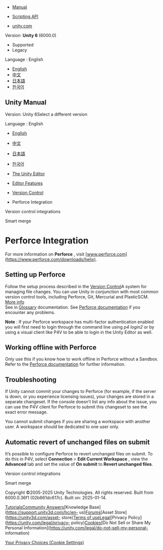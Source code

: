 [](https://docs.unity3d.com)

  * [Manual](../Manual/index.html)
  * [Scripting API](../ScriptReference/index.html)

  * [unity.com](https://unity.com/)

Version: **Unity 6** (6000.0)

  * Supported
  * Legacy

Language : English

  * [English](/Manual/perForceIntegration.html)
  * [中文](/cn/current/Manual/perForceIntegration.html)
  * [日本語](/ja/current/Manual/perForceIntegration.html)
  * [한국어](/kr/current/Manual/perForceIntegration.html)

[](https://docs.unity3d.com)

## Unity Manual

Version: Unity 6Select a different version

Language : English

  * [English](/Manual/perForceIntegration.html)
  * [中文](/cn/current/Manual/perForceIntegration.html)
  * [日本語](/ja/current/Manual/perForceIntegration.html)
  * [한국어](/kr/current/Manual/perForceIntegration.html)

  * [The Unity Editor](unity-editor.html)
  * [Editor Features](EditorFeatures.html)
  * [Version Control](VersionControl.html)
  * Perforce Integration

[](Versioncontrolintegration.html)

Version control integrations

[](SmartMerge.html)

Smart merge

# Perforce Integration

For more information on **Perforce** , visit
[www.perforce.com](https://www.perforce.com/downloads/helix).

## Setting up Perforce

Follow the setup process described in the [Version
Control](Versioncontrolintegration.html)A system for managing file changes.
You can use Unity in conjunction with most common version control tools,
including Perforce, Git, Mercurial and PlasticSCM. [More
info](VersionControl.html)  
See in [Glossary](Glossary.html#VersionControl) documentation. See [Perforce
documentation](https://www.perforce.com/perforce/doc.current/manuals/p4v/) if
you encounter any problems.

**Note** : If your Perforce workspace has multi-factor authentication enabled
you will first need to login through the command line using _p4 login2_ or by
using a visual client like P4V to be able to login in the Unity Editor as
well.

## Working offline with Perforce

Only use this if you know how to work offline in Perforce without a Sandbox.
Refer to the [Perforce
documentation](https://www.perforce.com/manuals/p4v/Content/P4V/using.offline.html)
for further information.

## Troubleshooting

If Unity cannot commit your changes to Perforce (for example, if the server is
down, or you experience licensing issues), your changes are stored in a
separate changeset. If the console doesn’t list any info about the issue, you
can use the P4V client for Perforce to submit this changeset to see the exact
error message.

You cannot submit changes if you are sharing a workspace with another user. A
workspace should be dedicated to one user only.

## Automatic revert of unchanged files on submit

It’s possible to configure Perforce to revert unchanged files on submit. To do
this in P4V, select **Connection** > **Edit Current Workspace** , view the
**Advanced** tab and set the value of **On submit** to **Revert unchanged
files**.

[](Versioncontrolintegration.html)

Version control integrations

[](SmartMerge.html)

Smart merge

Copyright ©2005-2025 Unity Technologies. All rights reserved. Built from
6000.0.36f1 (02b661dc617c). Built on: 2025-01-14.

[Tutorials](https://learn.unity.com/)[Community
Answers](https://answers.unity3d.com)[Knowledge
Base](https://support.unity3d.com/hc/en-
us)[Forums](https://forum.unity3d.com)[Asset Store](https://unity3d.com/asset-
store)[Terms of
use](https://docs.unity3d.com/Manual/TermsOfUse.html)[Legal](https://unity.com/legal)[Privacy
Policy](https://unity.com/legal/privacy-
policy)[Cookies](https://unity.com/legal/cookie-policy)[Do Not Sell or Share
My Personal Information](https://unity.com/legal/do-not-sell-my-personal-
information)

[Your Privacy Choices (Cookie Settings)](javascript:void\(0\);)

